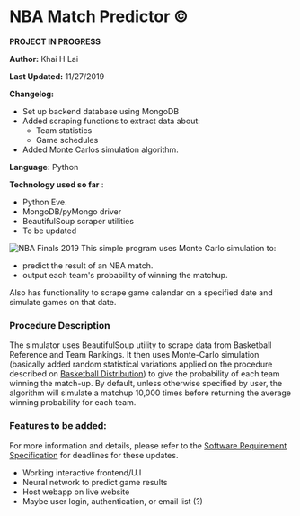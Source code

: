 # NBA Match Predictor &copy; 
**PROJECT IN PROGRESS** 

**Author:** Khai H Lai

**Last Updated:** 11/27/2019

**Changelog:** 
* Set up backend database using MongoDB
* Added scraping functions to extract data about:
    * Team statistics
    * Game schedules 
* Added Monte Carlos simulation algorithm. 

**Language:** Python

**Technology used so far** :
* Python Eve.
* MongoDB/pyMongo driver
* BeautifulSoup scraper utilities
* To be updated

![NBA Finals 2019](https://user-images.githubusercontent.com/50902696/64215334-f46c7e80-ce4f-11e9-9d50-25ddd49c66da.jpg)
This simple program uses Monte Carlo simulation to:
 * predict the result of an NBA match.
 * output each team's probability of winning the matchup.

Also has functionality to scrape game calendar on a specified date and simulate games on that date.


### Procedure Description
The simulator uses BeautifulSoup utility to scrape data from Basketball Reference and Team Rankings. It then uses Monte-Carlo simulation (basically added random statistical variations applied on the procedure described on [Basketball Distribution](http://thebasketballdistribution.blogspot.com/2009/01/how-to-predict-final-score.html)) to give the probability of each team winning the match-up. By default, unless otherwise specified by user, the algorithm will simulate a matchup 10,000 times before returning the average winning probability for each team.

### Features to be added:
For more information and details, please refer to the [Software Requirement Specification](https://github.com/treelover28/NBA-match-predictor/blob/master/Software%20Requirement%20Specification.md) for deadlines for these updates.

* Working interactive frontend/U.I
* Neural network to predict game results
* Host webapp on live website 
* Maybe user login, authentication, or email list (?)


